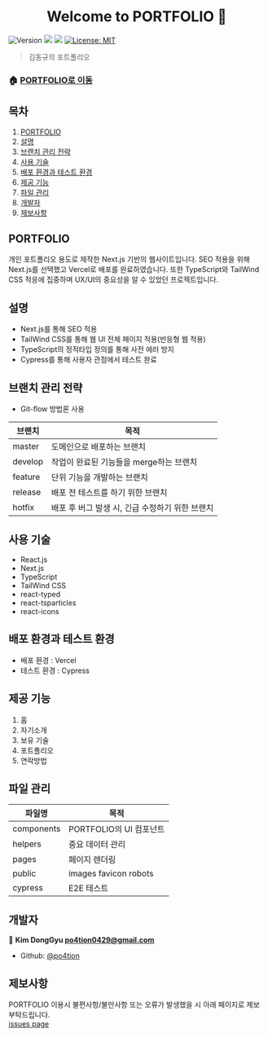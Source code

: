 <h1 align="center">Welcome to PORTFOLIO 👋</h1>
<p>
  <img alt="Version" src="https://img.shields.io/badge/version-1.0.0-blue.svg?cacheSeconds=2592000" />
  <img src="https://img.shields.io/badge/yarn-%3E%3D1.22.5-blue.svg" />
  <img src="https://img.shields.io/badge/npm-%3E%3D8.1.0-blue.svg" />
  <a href="#" target="_blank">
    <img alt="License: MIT" src="https://img.shields.io/badge/License-MIT-yellow.svg" />
  </a>
</p>

> 김동규의 포트폴리오

### 🏠 [PORTFOLIO로 이동](https://portfolio-po4tion.vercel.app/)

## 목차

1. [PORTFOLIO](#PORTFOLIO)
2. [설명](#설명)
3. [브랜치 관리 전략](#브랜치-관리-전략)
4. [사용 기술](#사용-기술)
5. [배포 환경과 테스트 환경](#배포-환경과-테스트-환경)
6. [제공 기능](#제공-기능)
7. [파일 관리](#파일-관리)
8. [개발자](#개발자)
9. [제보사항](#제보사항)

## PORTFOLIO

개인 포트폴리오 용도로 제작한 Next.js 기반의 웹사이트입니다. SEO 적용을 위해 Next.js를 선택했고 Vercel로 배포를 완료하였습니다. 또한 TypeScript와 TailWind CSS 적응에 집중하며 UX/UI의 중요성을 알 수 있었던 프로젝트입니다.

## 설명

- Next.js를 통해 SEO 적용
- TailWind CSS를 통해 웹 UI 전체 페이지 적용(반응형 웹 적용)
- TypeScript의 정적타입 정의를 통해 사전 에러 방지
- Cypress를 통해 사용자 관점에서 테스트 완료

## 브랜치 관리 전략

- Git-flow 방법론 사용

| 브랜치  | 목적                                            |
| ------- | ----------------------------------------------- |
| master  | 도메인으로 배포하는 브랜치                      |
| develop | 작업이 완료된 기능들을 merge하는 브랜치         |
| feature | 단위 기능을 개발하는 브랜치                     |
| release | 배포 전 테스트를 하기 위한 브랜치               |
| hotfix  | 배포 후 버그 발생 시, 긴급 수정하기 위한 브랜치 |

## 사용 기술

- React.js
- Next.js
- TypeScript
- TailWind CSS
- react-typed
- react-tsparticles
- react-icons

## 배포 환경과 테스트 환경

- 배포 환경 : Vercel
- 테스트 환경 : Cypress

## 제공 기능

1. 홈
2. 자기소개
3. 보유 기술
4. 포트폴리오
5. 연락방법

## 파일 관리

| 파일명     | 목적                    |
| ---------- | ----------------------- |
| components | PORTFOLIO의 UI 컴포넌트 |
| helpers    | 중요 데이터 관리        |
| pages      | 페이지 렌더링           |
| public     | images favicon robots   |
| cypress    | E2E 테스트              |

## 개발자

👤 **Kim DongGyu <po4tion0429@gmail.com>**

- Github: [@po4tion](https://github.com/po4tion)

## 제보사항

PORTFOLIO 이용시 불편사항/불만사항 또는 오류가 발생했을 시 아래 페이지로 제보 부탁드립니다.<br> [issues page](https://github.com/po4tion/portfolio/issues)
